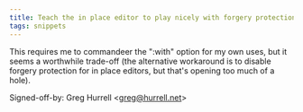 ```yaml
---
title: Teach the in place editor to play nicely with forgery protection (wincent.dev, 2b5cbd0)
tags: snippets
---
```


This requires me to commandeer the ":with" option for my own uses, but it seems a worthwhile trade-off (the alternative workaround is to disable forgery protection for in place editors, but that's opening too much of a hole).

Signed-off-by: Greg Hurrell &lt;greg@hurrell.net&gt;

